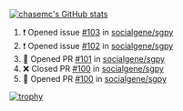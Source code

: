 [![chasemc's GitHub stats](https://github-readme-stats.vercel.app/api?username=chasemc)](https://github.com/anuraghazra/github-readme-stats)


<!--START_SECTION:activity-->
1. ❗ Opened issue [#103](https://github.com/socialgene/sgpy/issues/103) in [socialgene/sgpy](https://github.com/socialgene/sgpy)
2. ❗ Opened issue [#102](https://github.com/socialgene/sgpy/issues/102) in [socialgene/sgpy](https://github.com/socialgene/sgpy)
3. 💪 Opened PR [#101](https://github.com/socialgene/sgpy/pull/101) in [socialgene/sgpy](https://github.com/socialgene/sgpy)
4. ❌ Closed PR [#100](https://github.com/socialgene/sgpy/pull/100) in [socialgene/sgpy](https://github.com/socialgene/sgpy)
5. 💪 Opened PR [#100](https://github.com/socialgene/sgpy/pull/100) in [socialgene/sgpy](https://github.com/socialgene/sgpy)
<!--END_SECTION:activity-->
[![trophy](https://github-profile-trophy.vercel.app/?username=chasemc)](https://github.com/ryo-ma/github-profile-trophy)


